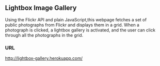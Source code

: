 ## Lightbox Image Gallery

Using the Flickr API and plain JavaScript,this webpage
fetches a set of public photographs from Flickr and displays them in a grid.
When a photograph is clicked, a lightbox gallery is activated,
and the user can click through all the photographs in the grid.

### URL
http://lightbox-gallery.herokuapp.com/

